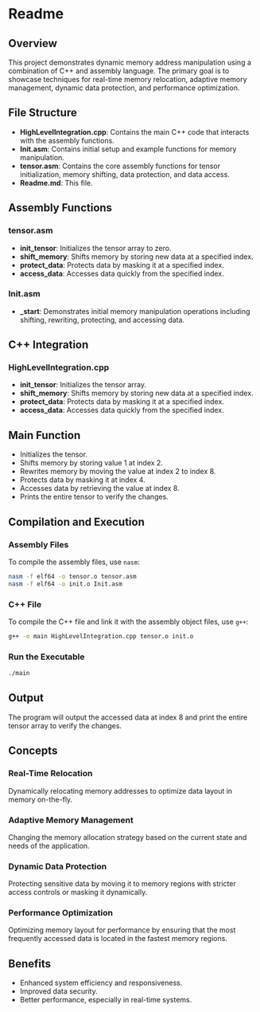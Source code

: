 # Readme

## Overview
This project demonstrates dynamic memory address manipulation using a combination of C++ and assembly language. The primary goal is to showcase techniques for real-time memory relocation, adaptive memory management, dynamic data protection, and performance optimization.

## File Structure
- **HighLevelIntegration.cpp**: Contains the main C++ code that interacts with the assembly functions.
- **Init.asm**: Contains initial setup and example functions for memory manipulation.
- **tensor.asm**: Contains the core assembly functions for tensor initialization, memory shifting, data protection, and data access.
- **Readme.md**: This file.

## Assembly Functions

### tensor.asm
- **init_tensor**: Initializes the tensor array to zero.
- **shift_memory**: Shifts memory by storing new data at a specified index.
- **protect_data**: Protects data by masking it at a specified index.
- **access_data**: Accesses data quickly from the specified index.

### Init.asm
- **_start**: Demonstrates initial memory manipulation operations including shifting, rewriting, protecting, and accessing data.

## C++ Integration

### HighLevelIntegration.cpp
- **init_tensor**: Initializes the tensor array.
- **shift_memory**: Shifts memory by storing new data at a specified index.
- **protect_data**: Protects data by masking it at a specified index.
- **access_data**: Accesses data quickly from the specified index.

## Main Function
- Initializes the tensor.
- Shifts memory by storing value 1 at index 2.
- Rewrites memory by moving the value at index 2 to index 8.
- Protects data by masking it at index 4.
- Accesses data by retrieving the value at index 8.
- Prints the entire tensor to verify the changes.

## Compilation and Execution

### Assembly Files
To compile the assembly files, use `nasm`:

```sh
nasm -f elf64 -o tensor.o tensor.asm
nasm -f elf64 -o init.o Init.asm
```

### C++ File
To compile the C++ file and link it with the assembly object files, use `g++`:

```sh
g++ -o main HighLevelIntegration.cpp tensor.o init.o
```

### Run the Executable
```sh
./main
```

## Output
The program will output the accessed data at index 8 and print the entire tensor array to verify the changes.

## Concepts

### Real-Time Relocation
Dynamically relocating memory addresses to optimize data layout in memory on-the-fly.

### Adaptive Memory Management
Changing the memory allocation strategy based on the current state and needs of the application.

### Dynamic Data Protection
Protecting sensitive data by moving it to memory regions with stricter access controls or masking it dynamically.

### Performance Optimization
Optimizing memory layout for performance by ensuring that the most frequently accessed data is located in the fastest memory regions.

## Benefits
- Enhanced system efficiency and responsiveness.
- Improved data security.
- Better performance, especially in real-time systems.

